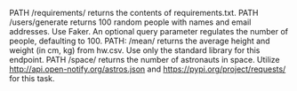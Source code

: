PATH /requirements/ returns the contents of requirements.txt.
PATH /users/generate returns 100 random people with names and email addresses. Use Faker. An optional query parameter regulates the number of people, defaulting to 100.
PATH: /mean/ returns the average height and weight (in cm, kg) from hw.csv. Use only the standard library for this endpoint.
PATH /space/ returns the number of astronauts in space. Utilize http://api.open-notify.org/astros.json and https://pypi.org/project/requests/ for this task.
